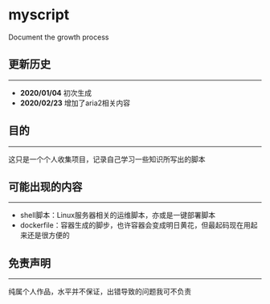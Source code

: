 # myscript

Document the growth process

## 更新历史

---

* **2020/01/04** 初次生成
* **2020/02/23** 增加了aria2相关内容

## 目的

---

这只是一个个人收集项目，记录自己学习一些知识所写出的脚本

## 可能出现的内容

---

* shell脚本：Linux服务器相关的运维脚本，亦或是一键部署脚本
* dockerfile：容器生成的脚步，也许容器会变成明日黄花，但最起码现在用起来还是很方便的

## 免责声明

---

纯属个人作品，水平并不保证，出错导致的问题我可不负责
